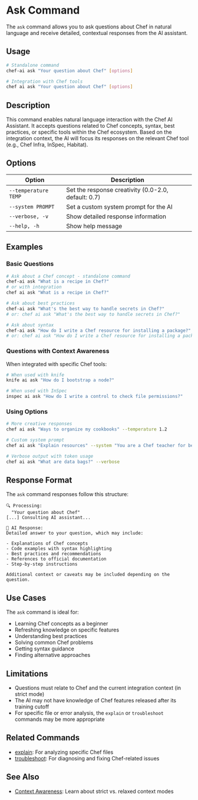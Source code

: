 # Ask Command

The `ask` command allows you to ask questions about Chef in natural language and receive detailed, contextual responses from the AI assistant.

## Usage

```bash
# Standalone command
chef-ai ask "Your question about Chef" [options]

# Integration with Chef tools
chef ai ask "Your question about Chef" [options]
```

## Description

This command enables natural language interaction with the Chef AI Assistant. It accepts questions related to Chef concepts, syntax, best practices, or specific tools within the Chef ecosystem. Based on the integration context, the AI will focus its responses on the relevant Chef tool (e.g., Chef Infra, InSpec, Habitat).

## Options

| Option | Description |
|--------|-------------|
| `--temperature TEMP` | Set the response creativity (0.0-2.0, default: 0.7) |
| `--system PROMPT` | Set a custom system prompt for the AI |
| `--verbose, -v` | Show detailed response information |
| `--help, -h` | Show help message |

## Examples

### Basic Questions

```bash
# Ask about a Chef concept - standalone command
chef-ai ask "What is a recipe in Chef?"
# or with integration
chef ai ask "What is a recipe in Chef?"

# Ask about best practices
chef-ai ask "What's the best way to handle secrets in Chef?"
# or: chef ai ask "What's the best way to handle secrets in Chef?"

# Ask about syntax
chef-ai ask "How do I write a Chef resource for installing a package?"
# or: chef ai ask "How do I write a Chef resource for installing a package?"
```

### Questions with Context Awareness

When integrated with specific Chef tools:

```bash
# When used with knife
knife ai ask "How do I bootstrap a node?"

# When used with InSpec
inspec ai ask "How do I write a control to check file permissions?"
```

### Using Options

```bash
# More creative responses
chef ai ask "Ways to organize my cookbooks" --temperature 1.2

# Custom system prompt
chef ai ask "Explain resources" --system "You are a Chef teacher for beginners"

# Verbose output with token usage
chef ai ask "What are data bags?" --verbose
```

## Response Format

The `ask` command responses follow this structure:

```
🔍 Processing:
  "Your question about Chef"
[...] Consulting AI assistant...

🤖 AI Response:
Detailed answer to your question, which may include:

- Explanations of Chef concepts
- Code examples with syntax highlighting
- Best practices and recommendations
- References to official documentation
- Step-by-step instructions

Additional context or caveats may be included depending on the question.
```

## Use Cases

The `ask` command is ideal for:

- Learning Chef concepts as a beginner
- Refreshing knowledge on specific features
- Understanding best practices
- Solving common Chef problems
- Getting syntax guidance
- Finding alternative approaches

## Limitations

- Questions must relate to Chef and the current integration context (in strict mode)
- The AI may not have knowledge of Chef features released after its training cutoff
- For specific file or error analysis, the `explain` or `troubleshoot` commands may be more appropriate

## Related Commands

- [explain](explain.md): For analyzing specific Chef files
- [troubleshoot](troubleshoot.md): For diagnosing and fixing Chef-related issues

## See Also

- [Context Awareness](../context_awareness.md): Learn about strict vs. relaxed context modes
